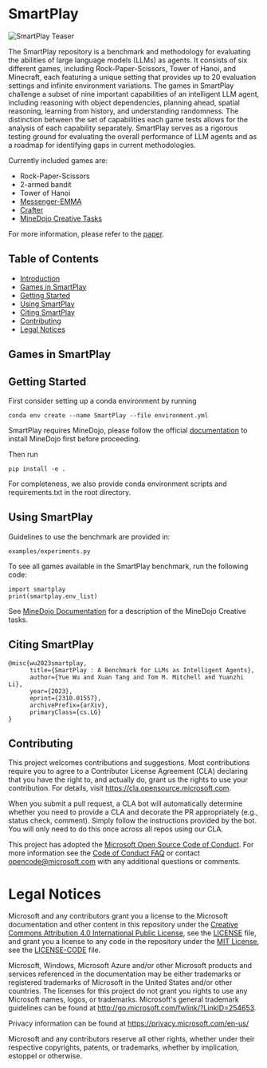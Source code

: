 # SmartPlay

![SmartPlay Teaser](assets/img/teaser.png)

The SmartPlay repository is a benchmark and methodology for evaluating the abilities of large language models (LLMs) as agents. It consists of six different games, including Rock-Paper-Scissors, Tower of Hanoi, and Minecraft, each featuring a unique setting that provides up to 20 evaluation settings and infinite environment variations. The games in SmartPlay challenge a subset of nine important capabilities of an intelligent LLM agent, including reasoning with object dependencies, planning ahead, spatial reasoning, learning from history, and understanding randomness. The distinction between the set of capabilities each game tests allows for the analysis of each capability separately. SmartPlay serves as a rigorous testing ground for evaluating the overall performance of LLM agents and as a roadmap for identifying gaps in current methodologies.

Currently included games are:
- Rock-Paper-Scissors
- 2-armed bandit
- Tower of Hanoi
- [Messenger-EMMA](https://github.com/ahjwang/messenger-emma)
- [Crafter](https://github.com/danijar/crafter)
- [MineDojo Creative Tasks](https://github.com/MineDojo/MineDojo/tree/main)

For more information, please refer to the [paper](https://arxiv.org/abs/2310.01557v2).

## Table of Contents

- [Introduction](#introduction)
- [Games in SmartPlay](#games-in-smartplay)
- [Getting Started](#getting-started)
- [Using SmartPlay](#using-smartplay)
- [Citing SmartPlay](#citing-smartplay)
- [Contributing](#contributing)
- [Legal Notices](#legal-notices)

## Games in SmartPlay <a name="games-in-smartplay"></a>


## Getting Started <a name="getting-started"></a>

First consider setting up a conda environment by running 
```
conda env create --name SmartPlay --file environment.yml
```

SmartPlay requires MineDojo, please follow the official [documentation](https://docs.minedojo.org/sections/getting_started/install.html#direct-install) to install MineDojo first before proceeding.

Then run

```
pip install -e .
```

For completeness, we also provide conda environment scripts and requirements.txt in the root directory.

## Using SmartPlay <a name="using-smartplay"></a>

Guidelines to use the benchmark are provided in:

```
examples/experiments.py
```

To see all games available in the SmartPlay benchmark, run the following code:

```
import smartplay
print(smartplay.env_list)
```

See [MineDojo Documentation](https://github.com/MineDojo/MineDojo/blob/main/minedojo/tasks/description_files/creative_tasks.yaml) for a description of the MineDojo Creative tasks.

## Citing SmartPlay <a name="citing-smartplay"></a>
```
@misc{wu2023smartplay,
      title={SmartPlay : A Benchmark for LLMs as Intelligent Agents}, 
      author={Yue Wu and Xuan Tang and Tom M. Mitchell and Yuanzhi Li},
      year={2023},
      eprint={2310.01557},
      archivePrefix={arXiv},
      primaryClass={cs.LG}
}
```

## Contributing <a name="contributing"></a>

This project welcomes contributions and suggestions.  Most contributions require you to agree to a
Contributor License Agreement (CLA) declaring that you have the right to, and actually do, grant us
the rights to use your contribution. For details, visit https://cla.opensource.microsoft.com.

When you submit a pull request, a CLA bot will automatically determine whether you need to provide
a CLA and decorate the PR appropriately (e.g., status check, comment). Simply follow the instructions
provided by the bot. You will only need to do this once across all repos using our CLA.

This project has adopted the [Microsoft Open Source Code of Conduct](https://opensource.microsoft.com/codeofconduct/).
For more information see the [Code of Conduct FAQ](https://opensource.microsoft.com/codeofconduct/faq/) or
contact [opencode@microsoft.com](mailto:opencode@microsoft.com) with any additional questions or comments.

# Legal Notices <a name="legal-notices"></a>

Microsoft and any contributors grant you a license to the Microsoft documentation and other content
in this repository under the [Creative Commons Attribution 4.0 International Public License](https://creativecommons.org/licenses/by/4.0/legalcode),
see the [LICENSE](LICENSE) file, and grant you a license to any code in the repository under the [MIT License](https://opensource.org/licenses/MIT), see the
[LICENSE-CODE](LICENSE-CODE) file.

Microsoft, Windows, Microsoft Azure and/or other Microsoft products and services referenced in the documentation
may be either trademarks or registered trademarks of Microsoft in the United States and/or other countries.
The licenses for this project do not grant you rights to use any Microsoft names, logos, or trademarks.
Microsoft's general trademark guidelines can be found at http://go.microsoft.com/fwlink/?LinkID=254653.

Privacy information can be found at https://privacy.microsoft.com/en-us/

Microsoft and any contributors reserve all other rights, whether under their respective copyrights, patents,
or trademarks, whether by implication, estoppel or otherwise.

